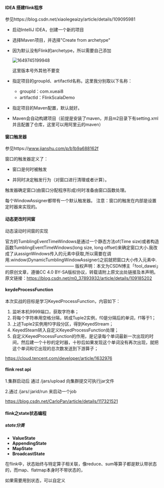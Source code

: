 

#### IDEA 搭建flink程序

参见https://blog.csdn.net/xiaolegeaizy/article/details/109095981

- 启动IntelliJ IDEA，创建一个新的项目

- 选择Maven项目，并选择"Create from archetype"

- 因为默认没有Flink的archetype，所以需要自己添加

  ![1649745199948](C:\Users\z18081\AppData\Roaming\Typora\typora-user-images\1649745199948.png)

  这里版本号外其他不要变

- 指定项目的groupId、artifactId名称。这里我分别取以下名称：

  - groupId：com.xueai8
  - artifactId：FlinkScalaDemo

- 指定项目的Maven配置，默认就好。

- Maven会自动构建项目（前提是安装了maven，并且m2目录下有setting.xml并且配置了仓库，这里可以用阿里云的maven）



#### 窗口触发器



参见https://www.jianshu.com/p/b1b9a688162f

窗口的触发器定义了：

- 窗口是何时被触发

- 并同时决定触发行为（对窗口进行清理或者计算）。



触发器确定窗口(由窗口分配程序形成)何时准备由窗口函数处理。

每个WindowAssigner都带有一个默认触发器。
注意：窗口的触发在内部是设置定时器来实现的。







#### 动态更改时间窗



动态滚动时间窗的实现

官方的TumblingEventTimeWindows是通过一个静态方法of(Time size)或者构造函数TumblingEventTimeWindows(long size, long offset)来确定窗口大小.我改成了从assignWindows传入的元素中获取,所以需要在调用.window(DynamicTumblingWindowAssigner)之前就把窗口大小传入元素中.
————————————————
版权声明：本文为CSDN博主「fool_dawei」的原创文章，遵循CC 4.0 BY-SA版权协议，转载请附上原文出处链接及本声明。
原文链接：https://blog.csdn.net/m0_37893932/article/details/109185202







#### keydeProcessFunction

本次实战的目标是学习KeyedProcessFunction，内容如下：

1. 监听本机9999端口，获取字符串；
2. 将每个字符串用空格分隔，转成Tuple2实例，f0是分隔后的单词，f1等于1；
3. 上述Tuple2实例用f0字段分区，得到KeyedStream；
4. KeyedSteam转入自定义KeyedProcessFunction处理；
5. 自定义KeyedProcessFunction的作用，是记录每个单词最新一次出现的时间，然后建一个十秒的定时器，十秒后如果发现这个单词没有再次出现，就把这个单词和它出现的总次数发送到下游算子；

https://cloud.tencent.com/developer/article/1632976





#### flink rest api

1.集群启动后 通过 /jars/upload 向集群提交可执行jar文件

2.通过 /jars/:jarid/run 来启动一个job

https://blog.csdn.net/CarloPan/article/details/117321521







#### flink之state状态编程

##### state分类

- **ValueState**
- **AppendingState**
- **MapState**
- **BroadcastState**



在flink中，状态始终与特定算子相关联，像reduce、sum等算子都是默认带状态的，而map、flatmap本身时不带状态的，

如果需要用到状态，可以自定义

